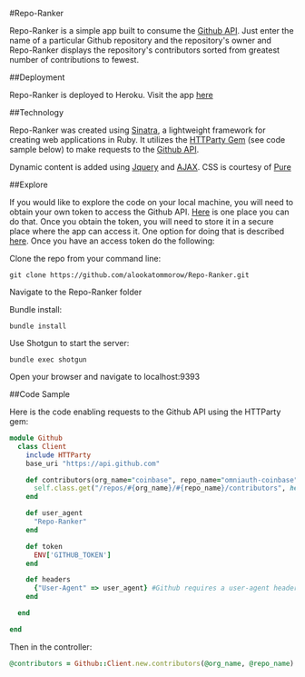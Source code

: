 #Repo-Ranker

Repo-Ranker is a simple app built to consume the [Github API](https://developer.github.com/v3/). Just enter the name of a particular Github repository and the repository's owner and Repo-Ranker displays the repository's contributors sorted from greatest number of contributions to fewest.

##Deployment

Repo-Ranker is deployed to Heroku. Visit the app [here](https://github-repo-ranker.herokuapp.com/)

##Technology

Repo-Ranker was created using [Sinatra](http://www.sinatrarb.com/), a lightweight framework for creating web applications in Ruby. It utilizes the [HTTParty Gem](https://github.com/jnunemaker/httparty) (see code sample below) to make requests to the [Github API](https://developer.github.com/v3/).

Dynamic content is added using [Jquery](https://jquery.com/) and [AJAX](http://api.jquery.com/jquery.ajax/). CSS is courtesy of [Pure](http://purecss.io/)

##Explore

If you would like to explore the code on your local machine, you will need to obtain your own token to access the Github API.  [Here](https://github.com/blog/1509-personal-api-tokens) is one place you can do that. Once you obtain the token, you will need to store it in a secure place where the app can access it. One option for doing that is described [here](https://github.com/bkeepers/dotenv).  Once you have an access token do the following:

Clone the repo from your command line:

`git clone https://github.com/alookatommorow/Repo-Ranker.git`

Navigate to the Repo-Ranker folder

Bundle install:

`bundle install`

Use Shotgun to start the server:

`bundle exec shotgun`

Open your browser and navigate to localhost:9393

##Code Sample

Here is the code enabling requests to the Github API using the HTTParty gem:

```ruby
module Github
  class Client
    include HTTParty
    base_uri "https://api.github.com"

    def contributors(org_name="coinbase", repo_name="omniauth-coinbase")
      self.class.get("/repos/#{org_name}/#{repo_name}/contributors", headers: headers, query: { access_token: token})
    end

    def user_agent
      "Repo-Ranker"
    end

    def token
      ENV['GITHUB_TOKEN']
    end

    def headers
      {"User-Agent" => user_agent} #Github requires a user-agent header to make requests
    end

  end

end
```

Then in the controller:

```ruby
@contributors = Github::Client.new.contributors(@org_name, @repo_name)
```